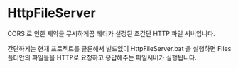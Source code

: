 # HttpFileServer

CORS 로 인한 제약을 무시하게끔 헤더가 설정된 초간단 HTTP 파일 서버입니다.

간단하게는 현재 프로젝트를 클론해서 빌드없이 HttpFileServer.bat 을 실행하면 Files 폴더안의 파일들을 HTTP로 요청하고 응답해주는 파일서버가 실행됩니다.
